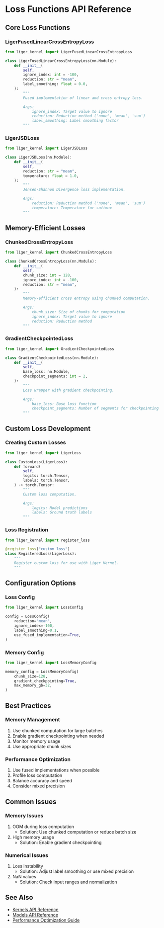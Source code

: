 # Loss Functions API Reference

## Core Loss Functions

### LigerFusedLinearCrossEntropyLoss
```python
from liger_kernel import LigerFusedLinearCrossEntropyLoss

class LigerFusedLinearCrossEntropyLoss(nn.Module):
    def __init__(
        self,
        ignore_index: int = -100,
        reduction: str = "mean",
        label_smoothing: float = 0.0,
    ):
        """
        Fused implementation of linear and cross entropy loss.

        Args:
            ignore_index: Target value to ignore
            reduction: Reduction method ('none', 'mean', 'sum')
            label_smoothing: Label smoothing factor
        """
```

### LigerJSDLoss
```python
from liger_kernel import LigerJSDLoss

class LigerJSDLoss(nn.Module):
    def __init__(
        self,
        reduction: str = "mean",
        temperature: float = 1.0,
    ):
        """
        Jensen-Shannon Divergence loss implementation.

        Args:
            reduction: Reduction method ('none', 'mean', 'sum')
            temperature: Temperature for softmax
        """
```

## Memory-Efficient Losses

### ChunkedCrossEntropyLoss
```python
from liger_kernel import ChunkedCrossEntropyLoss

class ChunkedCrossEntropyLoss(nn.Module):
    def __init__(
        self,
        chunk_size: int = 128,
        ignore_index: int = -100,
        reduction: str = "mean",
    ):
        """
        Memory-efficient cross entropy using chunked computation.

        Args:
            chunk_size: Size of chunks for computation
            ignore_index: Target value to ignore
            reduction: Reduction method
        """
```

### GradientCheckpointedLoss
```python
from liger_kernel import GradientCheckpointedLoss

class GradientCheckpointedLoss(nn.Module):
    def __init__(
        self,
        base_loss: nn.Module,
        checkpoint_segments: int = 2,
    ):
        """
        Loss wrapper with gradient checkpointing.

        Args:
            base_loss: Base loss function
            checkpoint_segments: Number of segments for checkpointing
        """
```

## Custom Loss Development

### Creating Custom Losses
```python
from liger_kernel import LigerLoss

class CustomLoss(LigerLoss):
    def forward(
        self,
        logits: torch.Tensor,
        labels: torch.Tensor,
    ) -> torch.Tensor:
        """
        Custom loss computation.

        Args:
            logits: Model predictions
            labels: Ground truth labels
        """
```

### Loss Registration
```python
from liger_kernel import register_loss

@register_loss("custom_loss")
class RegisteredLoss(LigerLoss):
    """
    Register custom loss for use with Liger Kernel.
    """
```

## Configuration Options

### Loss Config
```python
from liger_kernel import LossConfig

config = LossConfig(
    reduction="mean",
    ignore_index=-100,
    label_smoothing=0.1,
    use_fused_implementation=True,
)
```

### Memory Config
```python
from liger_kernel import LossMemoryConfig

memory_config = LossMemoryConfig(
    chunk_size=128,
    gradient_checkpointing=True,
    max_memory_gb=32,
)
```

## Best Practices

### Memory Management
1. Use chunked computation for large batches
2. Enable gradient checkpointing when needed
3. Monitor memory usage
4. Use appropriate chunk sizes

### Performance Optimization
1. Use fused implementations when possible
2. Profile loss computation
3. Balance accuracy and speed
4. Consider mixed precision

## Common Issues

### Memory Issues
1. OOM during loss computation
   - Solution: Use chunked computation or reduce batch size
2. High memory usage
   - Solution: Enable gradient checkpointing

### Numerical Issues
1. Loss instability
   - Solution: Adjust label smoothing or use mixed precision
2. NaN values
   - Solution: Check input ranges and normalization

## See Also
- [Kernels API Reference](kernels.md)
- [Models API Reference](models.md)
- [Performance Optimization Guide](../guides/performance-optimization.md)
